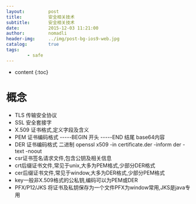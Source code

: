 ```yaml
---
layout:         post
title:          安全相关技术
subtitle:       安全相关技术
date:           2015-12-03 11:21:00
author:         nomadli
header-img:     ../img/post-bg-ios9-web.jpg
catalog:        true
tags:
        - safe
---
```


* content
{:toc}

# 概念
- TLS 传输安全协议
- SSL 安全套接字
- X.509 证书格式,定义字段及含义
- PEM 证书编码格式 -----BEGIN 开头 -----END 结尾 base64内容
- DER 证书编码格式 二进制 openssl x509 -in certificate.der -inform der -text -noout
- csr证书签名请求文件,包含公钥及相关信息
- crt后缀证书文件,常见于unix,大多为PEM格式,少部分DER格式
- cer后缀证书文件,常见于window,大多为DER格式,少部分PEM格式
- key一般非X.509格式的公私钥,编码可以为PEM或DER
- PFX/P12/JKS 将证书及私钥保存为一个文件PFX为window常用,JKS是java专用